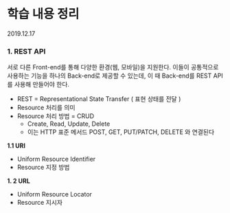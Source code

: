 # 학습 내용 정리


2019.12.17

### 1. REST API
서로 다른 Front-end를 통해 다양한 환경(웹, 모바일)을 지원한다. 이들이 공통적으로 사용하는 기능을 하나의 Back-end로 제공할 수 있는데, 이 때 Back-end를  REST API를 사용해 만들어야 한다.

* REST = Representational State Transfer ( 표현 상태를 전달 )
* Resource 처리를 의미
* Resource 처리 방법 = CRUD
  * Create, Read, Update, Delete
  * 이는 HTTP 표준 메서드 POST, GET, PUT/PATCH, DELETE 와 연결된다

**1.1 URI**

* Uniform Resource Identifier
* Resource 지정 방법

**1. 2 URL**

* Uniform Resource Locator
* Resource 지시자